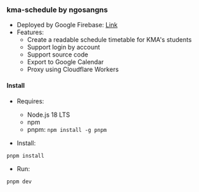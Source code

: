 ### kma-schedule by ngosangns

- Deployed by Google Firebase: [Link](https://kma-schedule-ngosangns.web.app/)
- Features:
  - Create a readable schedule timetable for KMA's students
  - Support login by account
  - Support source code
  - Export to Google Calendar
  - Proxy using Cloudflare Workers

#### Install

- Requires:

  - Node.js 18 LTS
  - npm
  - pnpm: `npm install -g pnpm`

- Install:

```
pnpm install
```

- Run:

```
pnpm dev
```
